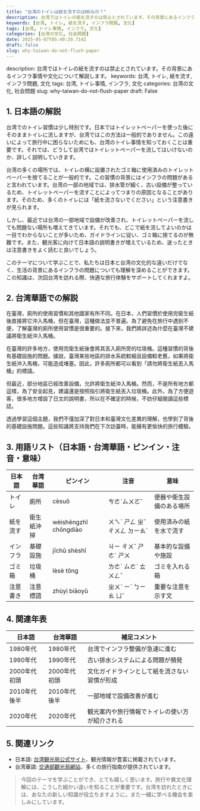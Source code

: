 ```yaml
---
title: "台湾のトイレは紙を流すのはNGなの？"
description: 台湾ではトイレの紙を流すのは禁止とされています。その背景にあるインフラ事情や文化について解説します。
keywords: [台湾, トイレ, 紙を流す, インフラ問題, 文化]
tags: [台湾, トイレ事情, インフラ, 文化]
categories: [台湾の文化, 社会問題]
date: 2025-05-07T05:49:29.714Z
draft: false
slug: why-taiwan-do-not-flush-paper
---
```


description: 台湾ではトイレの紙を流すのは禁止とされています。その背景にあるインフラ事情や文化について解説します。
keywords: 台湾, トイレ, 紙を流す, インフラ問題, 文化
tags: 台湾, トイレ事情, インフラ, 文化
categories: 台湾の文化, 社会問題
slug: why-taiwan-do-not-flush-paper
draft: False

## 1. 日本語の解説

台湾でのトイレ習慣は少し特別です。日本ではトイレットペーパーを使った後にそのままトイレに流しますが、台湾ではこの方法は一般的でありません。この違いによって旅行中に困らないためにも、台湾のトイレ事情を知っておくことは重要です。それでは、どうして台湾ではトイレットペーパーを流してはいけないのか、詳しく説明していきます。

台湾の多くの場所では、トイレの横に設置されたゴミ箱に使用済みのトイレットペーパーを捨てることが一般的です。この習慣の背景にはインフラの問題があると言われています。台湾の一部の地域では、排水管が細く、古い設備が整っているため、トイレットペーパーを流すことによってつまりの原因となることがあります。そのため、多くのトイレには「紙を流さないでください」という注意書きが見られます。

しかし、最近では台湾の一部地域で設備が改善され、トイレットペーパーを流しても問題ない場所も増えてきています。それでも、どこで紙を流してよいのかは一目でわからないことが多いため、ガイドラインに従い、ゴミ箱に捨てるのが無難です。また、観光客に向けて日本語の説明書きが増えているため、迷ったときは注意書きをよく読むと良いでしょう。

このテーマについて学ぶことで、私たちは日本と台湾の文化的な違いだけでなく、生活の背景にあるインフラの問題についても理解を深めることができます。この知識は、次回台湾を訪れる際、快適な旅行体験をサポートしてくれますよ。

## 2. 台湾華語での解説

在臺灣，廁所的使用習慣和其他國家有所不同。在日本，人們習慣於使用完衛生紙後直接將它沖入馬桶，但在臺灣，這種做法並不普遍。為了避免在旅行中遇到不便，了解臺灣的廁所使用習慣是很重要的。接下來，我們將詳述為什麼在臺灣不建議將衛生紙沖入馬桶。

在臺灣的許多地方，使用完衛生紙後會將其丟入廁所旁的垃圾桶。這種習慣的背後有基礎設施的問題。據說，臺灣某些地區的排水系統較細且設備較老舊，如果將衛生紙沖入馬桶，可能造成堵塞。因此，許多廁所都可以看到「請勿將衛生紙丟入馬桶」的標語。

但最近，部分地區已經改善設備，允許將衛生紙沖入馬桶。然而，不是所有地方都這樣，為了安全起見，建議還是按照指引將衛生紙丟入垃圾桶。此外，為了方便遊客，很多地方增設了日文的說明書，所以在不確定的時候，不妨仔細閱讀這些標誌。

透過學習這個主題，我們不僅加深了對日本和臺灣文化差異的理解，也學到了背後的基礎設施問題。這些知識將支持我們在下次訪臺時，能擁有更愉快的旅行體驗。

## 3. 用語リスト（日本語・台湾華語・ピンイン・注音・意味）

| 日本語        | 台湾華語        | ピンイン         | 注音      | 意味                      |
|---------------|---------------|-----------------|----------|-------------------------|
| トイレ        | 廁所          | cèsuǒ           | ㄘㄜˋㄙㄨㄛˇ | 便器や衛生設備のある場所 |
| 紙を流す     | 衛生紙沖掉    | wèishēngzhǐ chōngdiào | ㄨㄟˋ ㄕㄥ ㄓˇ ㄔㄨㄥ ㄉㄧㄠˋ | 使用済みの紙を水で流す |
| インフラ      | 基礎設施      | jīchǔ shèshī    | ㄐㄧ ㄔㄨˇ ㄕㄜˋ ㄕㄨ          | 基本的な設備や施設     |
| ゴミ箱        | 垃圾桶        | lèsè tǒng       | ㄌㄜˋ ㄙㄜˋ ㄊㄨㄥˇ            | ゴミを入れる箱         |
| 注意書き    | 注意標語      | zhùyì biāoyǔ    | ㄓㄨˋ ㄧˋ ㄅㄧㄠ ㄩˇ               | 重要な注意を示す文   |

## 4. 関連年表

| 日本語         | 台湾華語         | 補足コメント                                |
|----------------|-----------------|-------------------------------------------|
| 1980年代       | 1980年代        | 台湾でインフラ整備が急速に進む             |
| 1990年代       | 1990年代        | 古い排水システムによる問題が頻発           |
| 2000年代初頭   | 2000年代初頭    | 文化ガイドラインとして紙を流さない習慣が形成 |
| 2010年代後半   | 2010年代後半    | 一部地域で設備改善が進む                   |
| 2020年代       | 2020年代        | 観光案内や旅行情報でトイレの使い方が紹介される |

## 5. 関連リンク

- 日本語: [台湾観光局公式サイト](https://jp.taiwan.net.tw/)、観光情報が豊富に掲載されています。
- 台湾華語: [交通部觀光局網站](https://taiwan.net.tw/)、多くの旅行指南が提供されています。

> 今回のテーマを学ぶことができ、とても嬉しく思います。旅行や異文化理解には、こうした細かい違いを知ることが重要です。台湾を訪れたときには、あなたの新しい知識が役立ちますように。また一緒に学べる機会を楽しみにしています。